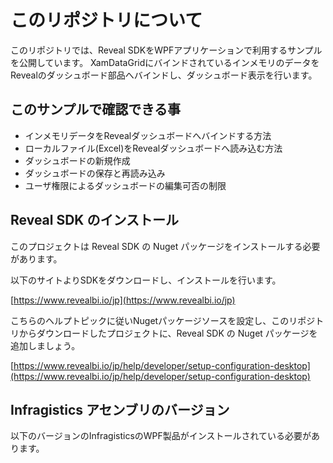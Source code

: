 # このリポジトリについて

このリポジトリでは、Reveal SDKをWPFアプリケーションで利用するサンプルを公開しています。
XamDataGridにバインドされているインメモリのデータをRevealのダッシュボード部品へバインドし、ダッシュボード表示を行います。

## このサンプルで確認できる事

- インメモリデータをRevealダッシュボードへバインドする方法
- ローカルファイル(Excel)をRevealダッシュボードへ読み込む方法
- ダッシュボードの新規作成
- ダッシュボードの保存と再読み込み
- ユーザ権限によるダッシュボードの編集可否の制限

## Reveal SDK のインストール

このプロジェクトは Reveal SDK の Nuget パッケージをインストールする必要があります。

以下のサイトよりSDKをダウンロードし、インストールを行います。

[https://www.revealbi.io/jp](https://www.revealbi.io/jp)

こちらのヘルプトピックに従いNugetパッケージソースを設定し、このリポジトリからダウンロードしたプロジェクトに、Reveal SDK の Nuget パッケージを追加しましょう。

[https://www.revealbi.io/jp/help/developer/setup-configuration-desktop](https://www.revealbi.io/jp/help/developer/setup-configuration-desktop)

## Infragistics アセンブリのバージョン

以下のバージョンのInfragisticsのWPF製品がインストールされている必要があります。

